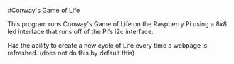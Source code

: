 #Conway's Game of Life

This program runs Conway's Game of Life on the Raspberry Pi using a 8x8 led interface that runs off of the Pi's i2c interface.

Has the ability to create a new cycle of Life every time a webpage is refreshed. (does not do this by default this)
